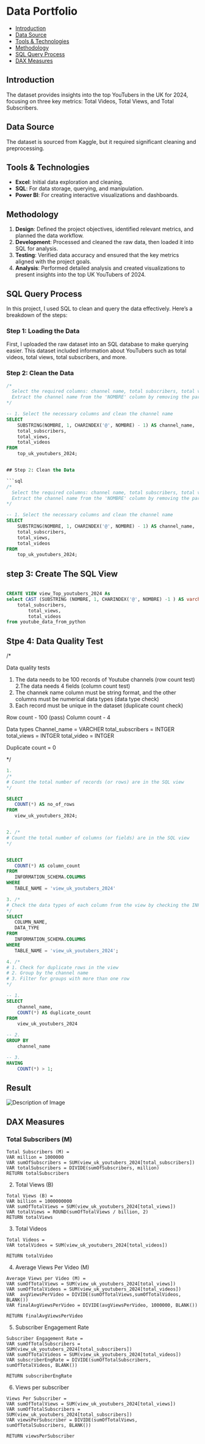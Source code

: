 # Data Portfolio

- [Introduction](#introduction)
- [Data Source](#data-source)
- [Tools & Technologies](#tools--technologies)
- [Methodology](#methodology)
- [SQL Query Process](#sql-query-process)
- [DAX Measures](#dax-measures)

## Introduction
The dataset provides insights into the top YouTubers in the UK for 2024, focusing on three key metrics: Total Videos, Total Views, and Total Subscribers.

## Data Source
The dataset is sourced from Kaggle, but it required significant cleaning and preprocessing.

## Tools & Technologies
- **Excel**: Initial data exploration and cleaning.
- **SQL**: For data storage, querying, and manipulation.
- **Power BI**: For creating interactive visualizations and dashboards.

## Methodology
1. **Design**: Defined the project objectives, identified relevant metrics, and planned the data workflow.
2. **Development**: Processed and cleaned the raw data, then loaded it into SQL for analysis.
3. **Testing**: Verified data accuracy and ensured that the key metrics aligned with the project goals.
4. **Analysis**: Performed detailed analysis and created visualizations to present insights into the top UK YouTubers of 2024.

## SQL Query Process

In this project, I used SQL to clean and query the data effectively. Here’s a breakdown of the steps:

### Step 1: Loading the Data
First, I uploaded the raw dataset into an SQL database to make querying easier. This dataset included information about YouTubers such as total videos, total views, total subscribers, and more.

### Step 2: Clean the Data

```sql
/*
  Select the required columns: channel name, total subscribers, total views, and total videos.
  Extract the channel name from the 'NOMBRE' column by removing the part after the '@' symbol.
*/

-- 1. Select the necessary columns and clean the channel name
SELECT
    SUBSTRING(NOMBRE, 1, CHARINDEX('@', NOMBRE) - 1) AS channel_name,  -- Extract channel name before '@'
    total_subscribers,
    total_views,
    total_videos
FROM
    top_uk_youtubers_2024;


## Step 2: Clean the Data

```sql
/*
  Select the required columns: channel name, total subscribers, total views, and total videos.
  Extract the channel name from the 'NOMBRE' column by removing the part after the '@' symbol.
*/

-- 1. Select the necessary columns and clean the channel name
SELECT
    SUBSTRING(NOMBRE, 1, CHARINDEX('@', NOMBRE) - 1) AS channel_name,  -- Extract channel name before '@'
    total_subscribers,
    total_views,
    total_videos
FROM
    top_uk_youtubers_2024;

```
## step 3: Create The SQL View
```sql
  
CREATE VIEW view_Top_youtubers_2024 As
select CAST (SUBSTRING (NOMBRE, 1, CHARINDEX('@', NOMBRE) -1 ) AS varchar(100)) as channel_name,
    total_subscribers,
		total_views,
		total_videos
from youtube_data_from_python
```
## Stpe 4: Data Quality Test 
  /* 
    
 Data quality tests
 1. The data needs to be 100 records of Youtube channels (row count test)
 2.The data needs 4 fields (column count test)
 3. The channek name column must be string format, and the other columns must be numerical data types (data type check)
 4. Each record must be unique in the dataset (duplicate count check)

 Row count - 100 (pass)
 Column count - 4

 Data types 
 Channel_name = VARCHER
 total_subscribers = INTGER
 total_views = INTGER
 total_video = INTGER

 Duplicate count = 0

 */
 ```sql
1. 
/*
# Count the total number of records (or rows) are in the SQL view
*/

SELECT
    COUNT(*) AS no_of_rows
FROM
    view_uk_youtubers_2024;
```
 ```sql

2. /*
# Count the total number of columns (or fields) are in the SQL view
*/


SELECT
    COUNT(*) AS column_count
FROM
    INFORMATION_SCHEMA.COLUMNS
WHERE
    TABLE_NAME = 'view_uk_youtubers_2024'
```
 ```sql
3. /*
# Check the data types of each column from the view by checking the INFORMATION SCHEMA view
*/
SELECT
    COLUMN_NAME,
    DATA_TYPE
FROM
    INFORMATION_SCHEMA.COLUMNS
WHERE
    TABLE_NAME = 'view_uk_youtubers_2024';
```

```sql
4. /*
# 1. Check for duplicate rows in the view
# 2. Group by the channel name
# 3. Filter for groups with more than one row
*/

-- 1.
SELECT
    channel_name,
    COUNT(*) AS duplicate_count
FROM
    view_uk_youtubers_2024

-- 2.
GROUP BY
    channel_name

-- 3.
HAVING
    COUNT(*) > 1;
```
## Result 
![Description of Image](https://github.com/layanbalbeisi/Top_YouTubers_UK_2024/blob/main/assests/images/%D9%84%D9%82%D8%B7%D8%A9%20%D8%B4%D8%A7%D8%B4%D8%A9%202024-09-19%20125902.png)

## DAX Measures

### Total Subscribers (M)

```dax
Total Subscribers (M) = 
VAR million = 1000000
VAR sumOfSubscribers = SUM(view_uk_youtubers_2024[total_subscribers])
VAR totalSubscribers = DIVIDE(sumOfSubscribers, million)
RETURN totalSubscribers
```
2. Total Views (B)
```dax
Total Views (B) = 
VAR billion = 1000000000
VAR sumOfTotalViews = SUM(view_uk_youtubers_2024[total_views])
VAR totalViews = ROUND(sumOfTotalViews / billion, 2)
RETURN totalViews

```
3. Total Videos
```dax
Total Videos = 
VAR totalVideos = SUM(view_uk_youtubers_2024[total_videos])

RETURN totalVideo
```
4. Average Views Per Video (M)
```dax
Average Views per Video (M) = 
VAR sumOfTotalViews = SUM(view_uk_youtubers_2024[total_views])
VAR sumOfTotalVideos = SUM(view_uk_youtubers_2024[total_videos])
VAR  avgViewsPerVideo = DIVIDE(sumOfTotalViews,sumOfTotalVideos, BLANK())
VAR finalAvgViewsPerVideo = DIVIDE(avgViewsPerVideo, 1000000, BLANK())

RETURN finalAvgViewsPerVideo
```
5. Subscriber Engagement Rate
```dax
Subscriber Engagement Rate = 
VAR sumOfTotalSubscribers = SUM(view_uk_youtubers_2024[total_subscribers])
VAR sumOfTotalVideos = SUM(view_uk_youtubers_2024[total_videos])
VAR subscriberEngRate = DIVIDE(sumOfTotalSubscribers, sumOfTotalVideos, BLANK())

RETURN subscriberEngRate 
```
6. Views per subscriber
```dax
Views Per Subscriber = 
VAR sumOfTotalViews = SUM(view_uk_youtubers_2024[total_views])
VAR sumOfTotalSubscribers = SUM(view_uk_youtubers_2024[total_subscribers])
VAR viewsPerSubscriber = DIVIDE(sumOfTotalViews, sumOfTotalSubscribers, BLANK())

RETURN viewsPerSubscriber
```
